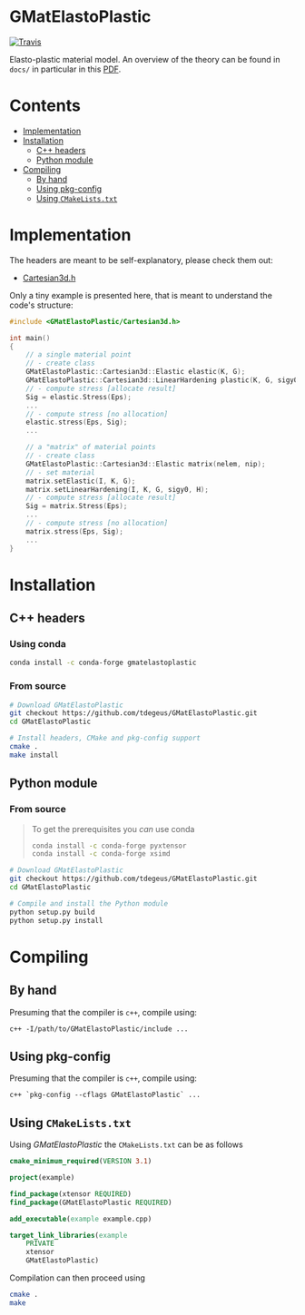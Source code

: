 # GMatElastoPlastic

[![Travis](https://travis-ci.com/tdegeus/GMatElastoPlastic.svg?branch=master)](https://travis-ci.com/tdegeus/GMatElastoPlastic)

Elasto-plastic material model. An overview of the theory can be found in `docs/` in particular in this [PDF](docs/readme.pdf).

# Contents

<!-- MarkdownTOC levels="1,2" -->

- [Implementation](#implementation)
- [Installation](#installation)
    - [C++ headers](#c-headers)
    - [Python module](#python-module)
- [Compiling](#compiling)
    - [By hand](#by-hand)
    - [Using pkg-config](#using-pkg-config)
    - [Using `CMakeLists.txt`](#using-cmakeliststxt)

<!-- /MarkdownTOC -->

# Implementation

The headers are meant to be self-explanatory, please check them out:

* [Cartesian3d.h](include/GMatElastoPlastic/Cartesian3d.h)

Only a tiny example is presented here, that is meant to understand the code's structure:

```cpp
#include <GMatElastoPlastic/Cartesian3d.h>

int main()
{
    // a single material point
    // - create class
    GMatElastoPlastic::Cartesian3d::Elastic elastic(K, G);
    GMatElastoPlastic::Cartesian3d::LinearHardening plastic(K, G, sigy0, H);
    // - compute stress [allocate result]
    Sig = elastic.Stress(Eps);
    ...
    // - compute stress [no allocation]
    elastic.stress(Eps, Sig); 
    ...

    // a "matrix" of material points
    // - create class
    GMatElastoPlastic::Cartesian3d::Elastic matrix(nelem, nip);
    // - set material
    matrix.setElastic(I, K, G);
    matrix.setLinearHardening(I, K, G, sigy0, H);
    // - compute stress [allocate result]
    Sig = matrix.Stress(Eps);
    ...
    // - compute stress [no allocation]
    matrix.stress(Eps, Sig); 
    ...
}
```

# Installation

## C++ headers

### Using conda

```bash
conda install -c conda-forge gmatelastoplastic
```

### From source

```bash
# Download GMatElastoPlastic
git checkout https://github.com/tdegeus/GMatElastoPlastic.git
cd GMatElastoPlastic

# Install headers, CMake and pkg-config support
cmake .
make install
```

## Python module

### From source

> To get the prerequisites you *can* use conda
> 
> ```bash
> conda install -c conda-forge pyxtensor
> conda install -c conda-forge xsimd
> ```

```bash
# Download GMatElastoPlastic
git checkout https://github.com/tdegeus/GMatElastoPlastic.git
cd GMatElastoPlastic

# Compile and install the Python module
python setup.py build
python setup.py install
```

# Compiling

## By hand

Presuming that the compiler is `c++`, compile using:

```
c++ -I/path/to/GMatElastoPlastic/include ...
```

## Using pkg-config

Presuming that the compiler is `c++`, compile using:

```
c++ `pkg-config --cflags GMatElastoPlastic` ...
```

## Using `CMakeLists.txt`

Using *GMatElastoPlastic* the `CMakeLists.txt` can be as follows

```cmake
cmake_minimum_required(VERSION 3.1)

project(example)

find_package(xtensor REQUIRED)
find_package(GMatElastoPlastic REQUIRED)

add_executable(example example.cpp)

target_link_libraries(example
    PRIVATE
    xtensor
    GMatElastoPlastic)
```

Compilation can then proceed using 

```bash
cmake .
make
```
